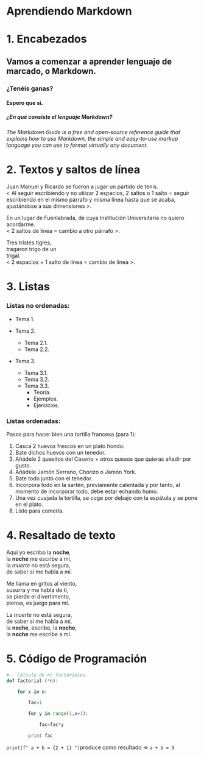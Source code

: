 # Aprendiendo Markdown

# 1. Encabezados

## Vamos a comenzar a aprender lenguaje de marcado, o Markdown.

### ¿Tenéis ganas? 

#### Espero que sí.

##### ¿En qué consiste el lenguaje Markdown?

###### The Markdown Guide is a free and open-source reference guide that explains how to use Markdown, the simple and easy-to-use markup language you can use to format virtually any document.

# 2. Textos y saltos de línea

Juan Manuel y Ricardo se fueron a jugar un partido de tenis.  
< Al seguir escribiendo y no utiizar 2 espacios, 2 saltos o 1 salto = seguir escribiendo en el mismo párrafo y misma línea hasta que se acaba, ajustándose a sus dimensiones >.

En un lugar de Fuenlabrada, de cuya Institución Universitaria no quiero acordarme.  
< 2 saltos de línea = cambio a otro párrafo >.

Tres tristes tigres,  
tragaron trigo de un  
trigal.  
< 2 espacios + 1 salto de línea = cambio de línea >.

# 3. Listas

### Listas no ordenadas:

* Tema 1.
* Tema 2.  
  * Tema 2.1.  
  * Tema 2.2.

* Tema 3.  
  * Tema 3.1.  
  * Tema 3.2.  
  * Tema 3.3.  
    * Teoría.  
    * Ejemplos.  
    * Ejercicios.

### Listas ordenadas:

Pasos para hacer bien una tortilla francesa (para 1):

1. Casca 2 huevos frescos en un plato hondo.
2. Bate dichos huevos con un tenedor.
3. Añádele 2 quesitos del Caserío + otros quesos que quieras añadir por gusto.
4. Añádele Jamón Serrano, Chorizo o Jamón York.
5. Bate todo junto con el tenedor.
6. Incorpora todo en la sartén, previamente calentada y por tanto, al momento de incorporar todo, debe estar echando humo.
7. Una vez cuajada la tortilla, se coge por debajo con la espátula y se pone en el plato.
8. Listo para comerla.

# 4. Resaltado de texto

Aquí yo escribo la **noche**,  
la **noche** me escribe a mí,  
la *muerte* no está segura,  
de saber si me habla a mí.


Me llama en gritos al viento,  
susurra y me habla de ti,  
se pierde el divertimento,  
piensa, es juego para mí.


La *muerte* no está segura,  
de saber si me habla a mí,  
la **noche**, escribe, la **noche**,  
la **noche** me escribe a mí.

# 5. Código de Programación

```python
#-- Cálculo de nº factoriales.
def factorial (*n):

    for x in n:

        fac=1

        for y in range(1,x+1):

            fac=fac*y

        print fac
```

`print(f" a + b = {2 + 1} ")`produce como resultado => `a + b = 3`



